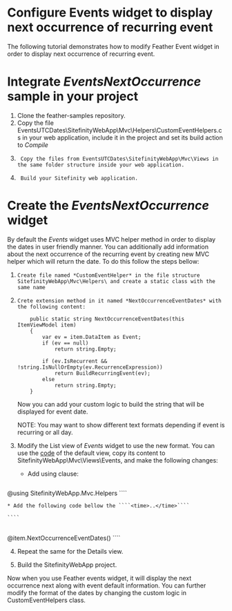 Configure Events widget to display next occurrence of recurring event
======

The following tutorial demonstrates how to modify Feather Event widget in order to display next occurrence of recurring event.

# Integrate *EventsNextOccurrence* sample in your project

1.	Clone the feather-samples repository.
2.	Copy the file EventsUTCDates\SitefinityWebApp\Mvc\Helpers\CustomEventHelpers.cs in your web application, include it in the project and set its build action to *Compile*
3.      Copy the files from EventsUTCDates\SitefinityWebApp\Mvc\Views in the same folder structure inside your web application.
4.      Build your Sitefinity web application.

# Create the *EventsNextOccurrence* widget

By default the *Events* widget uses MVC helper method in order to display the dates in user friendly manner. You can additionally add information about the next occurrence of the recurring event by creating new MVC helper which will return the date. To do this follow the steps bellow:

1.     Create file named *CustomEventHelper* in the file structure SitefinityWebApp\Mvc\Helpers\ and create a static class with the same name
2.     Crete extension method in it named *NextOccurrenceEventDates* with the following content:
    ````CSharp
        public static string NextOccurrenceEventDates(this ItemViewModel item)
        {
            var ev = item.DataItem as Event;
            if (ev == null)
                return string.Empty;

            if (ev.IsRecurrent && !string.IsNullOrEmpty(ev.RecurrenceExpression))
                return BuildRecurringEvent(ev);
            else
                return string.Empty;
        }

    ````
    Now you can add your custom logic to build the string that will be displayed for event date.

    NOTE: You may want to show different text formats depending if event is recurring or all day.

3. Modify the List view of *Events* widget to use the new format. You can use the [code](https://github.com/Sitefinity/feather-widgets/Telerik.Sitefinity.Frontend.Events/Mvc/Views/Event) of the default view, copy its content to SitefinityWebApp\Mvc\Views\Events,
and make the following changes:

    * Add using clause:

    ````
@using SitefinityWebApp.Mvc.Helpers
    ````

    * Add the following code bellow the ````<time>..</time>````

    ````
<br><time>@item.NextOccurrenceEventDates()</time>
    ````

4. Repeat the same for the Details view.

5. Build the SitefinityWebApp project.

Now when you use Feather events widget, it will display the next occurrence next along with event default information. You can further modify the format of the dates by changing the custom logic in CustomEventHelpers class.

